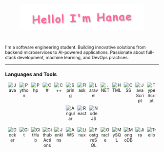 <p align="center"><a href="https://www.linkedin.com/in/hanae-iken-7232a2275/"><img width="80%" alt="Hello, I'm Hanae" src="./assets/hello-im-hanae.png" /></a></p>

<br />

I'm a software engineering student. Building innovative solutions from backend microservices to AI-powered applications. Passionate about full-stack development, machine learning, and DevOps practices.

---

### Languages and Tools

<div align="center" style="display: flex; gap: 8px; flex-wrap: wrap; justify-content: center; margin-bottom: 20px;">
  <img alt="Java" width="30px" src="https://cdn.jsdelivr.net/gh/devicons/devicon/icons/java/java-original.svg"/>
  <img alt="Python" width="30px" src="https://cdn.jsdelivr.net/gh/devicons/devicon/icons/python/python-plain.svg"/>
  <img alt="Php" width="30px" src="https://cdn.jsdelivr.net/gh/devicons/devicon@latest/icons/php/php-original.svg"/>
  <img alt="C#" width="30px" src="https://cdn.jsdelivr.net/gh/devicons/devicon@latest/icons/csharp/csharp-original.svg"/>
  <img alt="C++" width="30px" src="https://cdn.jsdelivr.net/gh/devicons/devicon@latest/icons/cplusplus/cplusplus-original.svg"/>
  <img alt="Spring" width="30px" src="https://cdn.jsdelivr.net/gh/devicons/devicon/icons/spring/spring-original.svg"/>
  <img alt="Flask" width="30px" src="https://cdn.jsdelivr.net/gh/devicons/devicon@latest/icons/flask/flask-original.svg"/>
  <img alt="Laravel" width="30px" src="https://cdn.jsdelivr.net/gh/devicons/devicon@latest/icons/laravel/laravel-original.svg"/>
  <img alt=".NET" width="30px" src="https://cdn.jsdelivr.net/gh/devicons/devicon@latest/icons/dotnetcore/dotnetcore-original.svg"/>
  <img alt="HTML" width="30px" src="https://cdn.jsdelivr.net/gh/devicons/devicon/icons/html5/html5-plain.svg"/>
  <img alt="CSS" width="30px" src="https://cdn.jsdelivr.net/gh/devicons/devicon/icons/css3/css3-plain.svg"/>
  <img alt="JavaScript" width="30px" src="https://cdn.jsdelivr.net/gh/devicons/devicon/icons/javascript/javascript-plain.svg"/>
  <img alt="TypeScript" width="30px" src="https://cdn.jsdelivr.net/gh/devicons/devicon/icons/typescript/typescript-plain.svg"/>
  <img alt="Angular" width="30px" src="https://cdn.jsdelivr.net/gh/devicons/devicon/icons/angularjs/angularjs-plain.svg"/>
  <img alt="React" width="30px" src="https://cdn.jsdelivr.net/gh/devicons/devicon/icons/react/react-original.svg"/>
  <img alt="NodeJS" width="30px" src="https://cdn.jsdelivr.net/gh/devicons/devicon/icons/nodejs/nodejs-original.svg"/>
</div>

<div align="center" style="display: flex; gap: 8px; flex-wrap: wrap; justify-content: center;">
  <img alt="Docker" width="30px" src="https://cdn.jsdelivr.net/gh/devicons/devicon@latest/icons/docker/docker-original.svg"/>
  <img alt="Git" width="30px" src="https://cdn.jsdelivr.net/gh/devicons/devicon/icons/git/git-original.svg"/>
  <img alt="GitHub" width="30px" src="https://cdn.jsdelivr.net/gh/devicons/devicon/icons/github/github-original.svg"/>
  <img alt="GithubActions" width="30px" src="https://cdn.jsdelivr.net/gh/devicons/devicon@latest/icons/githubactions/githubactions-original.svg"/>
  <img alt="Jenkins" width="30px" src="https://cdn.jsdelivr.net/gh/devicons/devicon@latest/icons/jenkins/jenkins-original.svg"/>
  <img alt="AWS" width="30px" src="https://cdn.jsdelivr.net/gh/devicons/devicon@latest/icons/amazonwebservices/amazonwebservices-original-wordmark.svg"/>
  <img alt="Linux" width="30px" src="https://cdn.jsdelivr.net/gh/devicons/devicon/icons/linux/linux-original.svg"/>
  <img alt="PostgreSQL" width="30px" src="https://cdn.jsdelivr.net/gh/devicons/devicon@latest/icons/postgresql/postgresql-original.svg"/>
  <img alt="Oracle" width="30px" src="https://cdn.jsdelivr.net/gh/devicons/devicon@latest/icons/oracle/oracle-original.svg"/>
  <img alt="MySQL" width="30px" src="https://cdn.jsdelivr.net/gh/devicons/devicon@latest/icons/mysql/mysql-original-wordmark.svg"/>
  <img alt="MongoDB" width="30px" src="https://cdn.jsdelivr.net/gh/devicons/devicon@latest/icons/mongodb/mongodb-original-wordmark.svg"/>
  <img alt="Jira" width="30px" src="https://cdn.jsdelivr.net/gh/devicons/devicon@latest/icons/jira/jira-original-wordmark.svg"/>
  <img alt="Trello" width="30px" src="https://cdn.jsdelivr.net/gh/devicons/devicon@latest/icons/trello/trello-original.svg"/>
</div>
